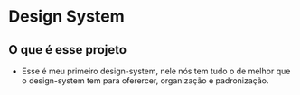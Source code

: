 # Design System

## O que é esse projeto

- Esse é meu primeiro design-system, nele nós tem tudo o de melhor que o design-system tem para oferercer, organização e padronização.
